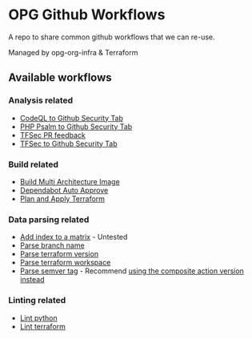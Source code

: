 # OPG Github Workflows

A repo to share common github workflows that we can re-use.

Managed by opg-org-infra &amp; Terraform


## Available workflows

### Analysis related

- [CodeQL to Github Security Tab](./.github/workflows/analysis-application-codeql-sast-to-github-security.yml)
- [PHP Psalm  to Github Security Tab](./.github/workflows/analysis-application-php-psalm-sast-to-github-security.yml)
- [TFSec PR feedback](./.github/workflows/analysis-infrastructure-tfsec-pr-feedback.yml)
- [TFSec to Github Security Tab](./.github/workflows/analysis-infrastructure-tfsec-to-github-security.yml)

### Build related

- [Build Multi Architecture Image](./.github/workflows/build-multi-architecture-image.yml)
- [Dependabot Auto Approve](./.github/workflows/automation-build-dependabot-approve-auto-merge.yml)
- [Plan and Apply Terraform](./.github/workflows/build-infrastructure-terraform.yml)

### Data parsing related

- [Add index to a matrix](./.github/workflows/data-parse-add-index.yml) - Untested
- [Parse branch name](./.github/workflows/data-parse-branch-name.yml)
- [Parse terraform version](./.github/workflows/data-parse-terraform-version.yml)
- [Parse terraform workspace](./.github/workflows/data-parse-workspace.yml)
- [Parse semver tag](./.github/workflows/release-semver-tag.yml) - Recommend [using the composite action version instead](https://github.com/ministryofjustice/opg-github-actions/blob/main/.github/actions/semver-tag/README.md)

### Linting related

- [Lint python](./.github/workflows/linting-application-python.yml)
- [Lint terraform](./.github/workflows/linting-infrastructure-terraform.yml)
